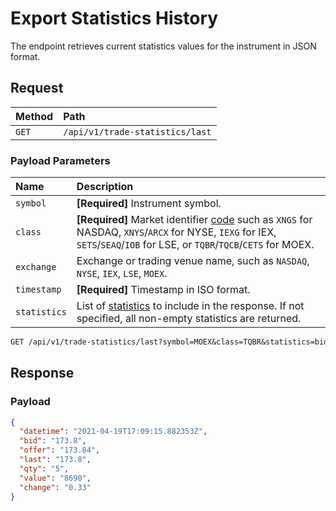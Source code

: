 # Export Statistics History

The endpoint retrieves current statistics values for the instrument in JSON format.

## Request

| **Method** | **Path** |
|:---|:---|
| `GET` | `/api/v1/trade-statistics/last` |

### Payload Parameters

| **Name** | **Description** |
|:---|:---|
| `symbol` | **[Required]** Instrument symbol. |
| `class` | **[Required]** Market identifier [code](https://www.iso20022.org/market-identifier-codes) such as `XNGS` for NASDAQ, `XNYS`/`ARCX` for NYSE, `IEXG` for IEX, `SETS`/`SEAQ`/`IOB` for LSE, or `TQBR`/`TQCB`/`CETS` for MOEX.  |
| `exchange` | Exchange or trading venue name, such as `NASDAQ`, `NYSE`, `IEX`, `LSE`, `MOEX`. |
| `timestamp` | **[Required]** Timestamp in ISO format.  |
| `statistics` | List of [statistics](statistics-fields.md) to include in the response. If not specified, all non-empty statistics are returned. |

```txt
GET /api/v1/trade-statistics/last?symbol=MOEX&class=TQBR&statistics=bid,offer,last,qty,value,change
```

## Response

### Payload

```json
{
  "datetime": "2021-04-19T17:09:15.882353Z",
  "bid": "173.8",
  "offer": "173.84",
  "last": "173.8",
  "qty": "5",
  "value": "8690",
  "change": "0.33"
}
```

